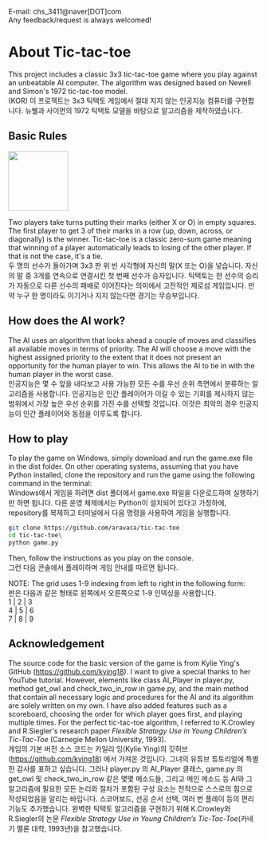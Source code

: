 E-mail: chs_3411@naver[DOT]com<br/>
Any feedback/request is always welcomed!


# About Tic-tac-toe

This project includes a classic 3x3 tic-tac-toe game where you play against an unbeatable AI computer. The algorithm was designed based on Newell and Simon's 1972 tic-tac-toe model.<br/>
(KOR) 이 프로젝트는 3x3 틱택토 게임에서 절대 지지 않는 인공지능 컴퓨터를 구현합니다. 뉴웰과 사이먼의 1972 틱택토 모델을 바탕으로 알고리즘을 제작하였습니다.

## Basic Rules

<img src="https://github.com/aravaca/tic-tac-toe/assets/157980478/181351bb-eb24-40f3-bfb3-2b71541fc30b" width="120">

Two players take turns putting their marks (either X or O) in empty squares. The first player to get 3 of their marks in a row (up, down, across, or diagonally) is the winner. Tic-tac-toe is a classic zero-sum game meaning that winning of a player automatically leads to losing of the other player. If that is not the case, it's a tie. <br/>
두 명의 선수가 돌아가며 3x3 판 위 빈 사각형에 자신의 말(X 또는 O)을 넣습니다. 자신의 말 중 3개를 연속으로 연결시킨 첫 번째 선수가 승자입니다. 틱택토는 한 선수의 승리가 자동으로 다른 선수의 패배로 이어진다는 의미에서 고전적인 제로섬 게임입니다. 만약 누구 한 명이라도 이기거나 지지 않는다면 경기는 무승부입니다.

## How does the AI work?

The AI uses an algorithm that looks ahead a couple of moves and classifies all available moves in terms of priority. The AI will choose a move with the highest assigned priority to the extent that it does not present an opportunity for the human player to win. This allows the AI to tie in with the human player in the worst case. <br/>
인공지능은 몇 수 앞을 내다보고 사용 가능한 모든 수를 우선 순위 측면에서 분류하는 알고리즘을 사용합니다. 인공지능은 인간 플레이어가 이길 수 있는 기회를 제시하지 않는 범위에서 가장 높은 우선 순위를 가진 수를 선택할 것입니다. 이것은 최악의 경우 인공지능이 인간 플레이어와 동점을 이루도록 합니다.

## How to play

To play the game on Windows, simply download and run the game.exe file in the dist folder. On other operating systems, assuming that you have Python installed, clone the repository and run the game using the following command in the terminal:<br/>
Windows에서 게임을 하려면 dist 폴더에서 game.exe 파일을 다운로드하여 실행하기만 하면 됩니다. 다른 운영 체제에서는 Python이 설치되어 있다고 가정하에, repository를 복제하고 터미널에서 다음 명령을 사용하여 게임을 실행합니다.<br/>
```bash
git clone https://github.com/aravaca/tic-tac-toe
cd tic-tac-toe\
python game.py
```
Then, follow the instructions as you play on the console.<br/>
그런 다음 콘솔에서 플레이하며 게임 안내를 따르면 됩니다.

NOTE:
The grid uses 1-9 indexing from left to right in the following form:<br/>
판은 다음과 같은 형태로 왼쪽에서 오른쪽으로 1-9 인덱싱을 사용합니다. <br/>
1 | 2 | 3<br/>
4 | 5 | 6<br/>
7 | 8 | 9<br/>

## Acknowledgement
The source code for the basic version of the game is from Kylie Ying's GitHub (https://github.com/kying18). I want to give a special thanks to her YouTube tutorial. However, elements like class AI_Player in player.py, method get_owl and check_two_in_row in game.py, and the main method that contain all necessary logic and procedures for the AI and its algorithm are solely written on my own. I have also added features such as a scoreboard, choosing the order for which player goes first, and playing multiple times. For the perfect tic-tac-toe algorithm, I referred to K.Crowley and R.Siegler's research paper *Flexible Strategy Use in Young Children’s Tic-Tac-Toe* (Carnegie Mellon University, 1993).<br/>
게임의 기본 버전 소스 코드는 카일리 잉(Kylie Ying)의 깃허브(https://github.com/kying18) 에서 가져온 것입니다. 그녀의 유튜브 튜토리얼에 특별한 감사를 표하고 싶습니다. 그러나 player.py 의 AI_Player 클래스, game.py 의 get_owl 및 check_two_in_row 같은 몇몇 메소드들, 그리고 메인 메소드 등 AI와 그 알고리즘에 필요한 모든 논리와 절차가 포함된 구성 요소는 전적으로 스스로의 힘으로 작성되었음을 알리는 바입니다. 스코어보드, 선공 순서 선택, 여러 번 플레이 등의 편리기능도 추가했습니다. 완벽한 틱택토 알고리즘을 구현하기 위해 K.Crowley와 R.Siegler의 논문 *Flexible Strategy Use in Young Children’s Tic-Tac-Toe*(카네기 멜론 대학, 1993년)을 참고했습니다.



